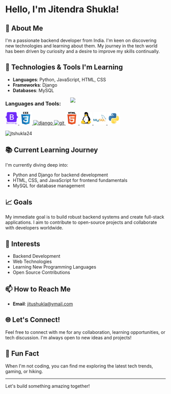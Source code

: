 # Hello, I'm Jitendra Shukla!

## 🌟 About Me
I'm a passionate backend developer from India. I'm keen on discovering new technologies and learning about them. My journey in the tech world has been driven by curiosity and a desire to improve my skills continually.

## 🔧 Technologies & Tools I'm Learning
- **Languages**: Python, JavaScript, HTML, CSS
- **Frameworks**: Django
- **Databases**: MySQL


<img src="https://github.com/user-attachments/assets/4be81e2c-8409-4b3d-bc42-532d80e40030" width="300" align="right">

<h3 align="left">Languages and Tools:</h3>
<p align="left"> <a href="https://getbootstrap.com" target="_blank" rel="noreferrer"> <img src="https://raw.githubusercontent.com/devicons/devicon/master/icons/bootstrap/bootstrap-plain-wordmark.svg" alt="bootstrap" width="40" height="40"/> </a> <a href="https://www.w3schools.com/css/" target="_blank" rel="noreferrer"> <img src="https://raw.githubusercontent.com/devicons/devicon/master/icons/css3/css3-original-wordmark.svg" alt="css3" width="40" height="40"/> </a> <a href="https://www.djangoproject.com/" target="_blank" rel="noreferrer"> <img src="https://cdn.worldvectorlogo.com/logos/django.svg" alt="django" width="40" height="40"/> </a> <a href="https://git-scm.com/" target="_blank" rel="noreferrer"> <img src="https://www.vectorlogo.zone/logos/git-scm/git-scm-icon.svg" alt="git" width="40" height="40"/> </a> <a href="https://www.w3.org/html/" target="_blank" rel="noreferrer"> <img src="https://raw.githubusercontent.com/devicons/devicon/master/icons/html5/html5-original-wordmark.svg" alt="html5" width="40" height="40"/> </a> <a href="https://www.linux.org/" target="_blank" rel="noreferrer"> <img src="https://raw.githubusercontent.com/devicons/devicon/master/icons/linux/linux-original.svg" alt="linux" width="40" height="40"/> </a> <a href="https://www.mysql.com/" target="_blank" rel="noreferrer"> <img src="https://raw.githubusercontent.com/devicons/devicon/master/icons/mysql/mysql-original-wordmark.svg" alt="mysql" width="40" height="40"/> </a> <a href="https://www.python.org" target="_blank" rel="noreferrer"> <img src="https://raw.githubusercontent.com/devicons/devicon/master/icons/python/python-original.svg" alt="python" width="40" height="40"/> </a> </p>

<p><img align="center" src="https://github-readme-stats.vercel.app/api/top-langs?username=jtshukla24&show_icons=true&locale=en&layout=compact" alt="jtshukla24" /></p>

## 📚 Current Learning Journey
I'm currently diving deep into:
- Python and Django for backend development
- HTML, CSS, and JavaScript for frontend fundamentals
- MySQL for database management

## 📈 Goals
My immediate goal is to build robust backend systems and create full-stack applications. I aim to contribute to open-source projects and collaborate with developers worldwide.

## 🌱 Interests
- Backend Development
- Web Technologies
- Learning New Programming Languages
- Open Source Contributions

## 📫 How to Reach Me
- **Email**: jitushukla@ymail.com

## 🌐 Let's Connect!
Feel free to connect with me for any collaboration, learning opportunities, or tech discussion. I'm always open to new ideas and projects!


## 🎯 Fun Fact
When I'm not coding, you can find me exploring the latest tech trends, gaming, or hiking.


---

Let's build something amazing together!
